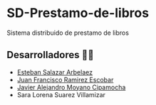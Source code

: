 # SD-Prestamo-de-libros
Sistema distribuido de prestamo de libros

## Desarrolladores 👨‍💻
- [Esteban Salazar Arbelaez](https://github.com/Estebans441)
- [Juan Francisco Ramirez Escobar](https://github.com/juanfra312003)
- [Javier Alejandro Moyano Cipamocha](https://github.com/Moyano1711)
- Sara Lorena Suarez Villamizar

